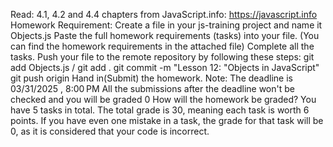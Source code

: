 Read:
4.1, 4.2 and 4.4 chapters from JavaScript.info:  https://javascript.info
Homework Requirement:
Create a file in your js-training project and name it Objects.js
Paste the full homework requirements (tasks) into your file. (You can find the homework requirements in the attached file)
Complete all the tasks.
Push your file to the remote repository by following these steps:
git add Objects.js / git add .
git commit -m "Lesson 12: "Objects in JavaScript"
git push origin
Hand in(Submit) the homework.
Note: 
The deadline is 03/31/2025 , 8:00 PM
All the submissions after the deadline won't be checked and you will be graded 0
How will the homework be graded?
You have 5 tasks in total.
The total grade is 30, meaning each task is worth 6 points. If you have even one mistake in a task, the grade for that task will be 0, as it is considered that your code is incorrect.